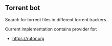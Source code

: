 ## Torrent bot

Search for torrent files in different torrent trackers.

Current implementation contains provider for:

* https://rutor.org